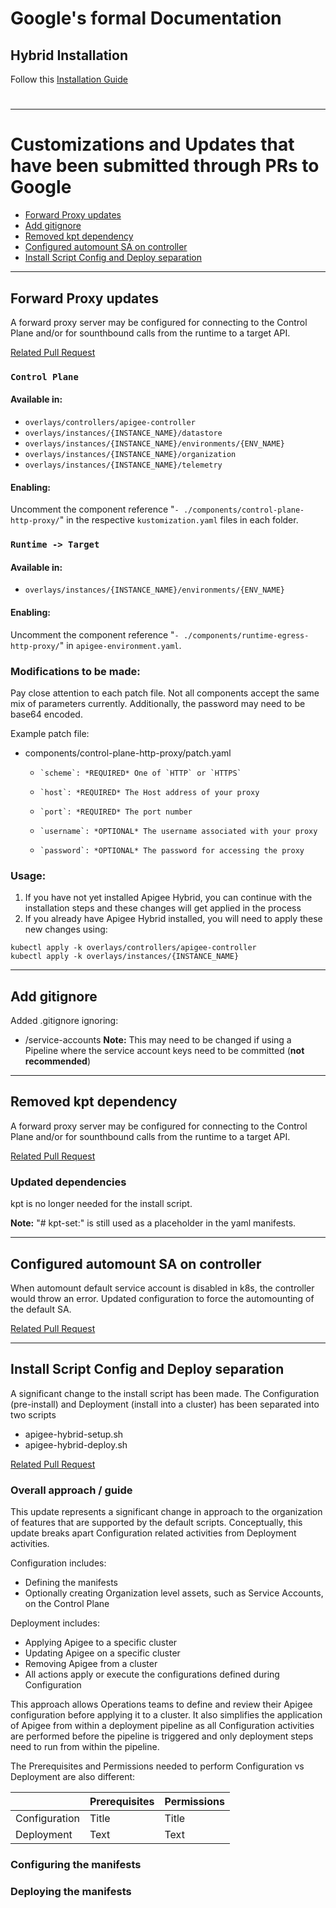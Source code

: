 # Google's formal Documentation

## Hybrid Installation
Follow this [Installation Guide](https://cloud.google.com/apigee/docs/hybrid/preview/new-install-user-guide)

# 
---



# Customizations and Updates that have been submitted through PRs to Google
 - [Forward Proxy updates](#forward-proxy-updates)
 - [Add gitignore](#add-gitignore)
 - [Removed kpt dependency](#removed-kpt-dependency)
 - [Configured automount SA on controller](#configured-automount-sa-on-controller)
 - [Install Script Config and Deploy separation](#install-script-config-and-deploy-separation)


---
## Forward Proxy updates
A forward proxy server may be configured for connecting to the Control Plane and/or for sounthbound calls from the runtime to a target API.

[Related Pull Request](https://github.com/apigee/apigee-hybrid-install/pull/16)


### `Control Plane`

#### Available in:

 - `overlays/controllers/apigee-controller`
 - `overlays/instances/{INSTANCE_NAME}/datastore`
 - `overlays/instances/{INSTANCE_NAME}/environments/{ENV_NAME}`
 - `overlays/instances/{INSTANCE_NAME}/organization`
 - `overlays/instances/{INSTANCE_NAME}/telemetry`

#### Enabling:
Uncomment the component reference "`- ./components/control-plane-http-proxy/`" in the respective `kustomization.yaml` files in each folder.

### `Runtime -> Target`

#### Available in:

 - `overlays/instances/{INSTANCE_NAME}/environments/{ENV_NAME}`

#### Enabling:
Uncomment the component reference "`- ./components/runtime-egress-http-proxy/`" in `apigee-environment.yaml`.


### Modifications to be made:
Pay close attention to each patch file. Not all components accept the same mix of parameters currently. Additionally, the password may need to be base64 encoded.

Example patch file:
- components/control-plane-http-proxy/patch.yaml
   -     `scheme`: *REQUIRED* One of `HTTP` or `HTTPS`
   -     `host`: *REQUIRED* The Host address of your proxy
   -     `port`: *REQUIRED* The port number
   -     `username`: *OPTIONAL* The username associated with your proxy
   -     `password`: *OPTIONAL* The password for accessing the proxy

### Usage:

1. If you have not yet installed Apigee Hybrid, you can continue with the installation steps and these changes will get applied in the process
1. If you already have Apigee Hybrid installed, you will need to apply these new changes using:

```
kubectl apply -k overlays/controllers/apigee-controller
kubectl apply -k overlays/instances/{INSTANCE_NAME}
```

---
## Add gitignore
Added .gitignore ignoring:
 - /service-accounts **Note:** This may need to be changed if using a Pipeline where the service account keys need to be committed (**not recommended**)

---
## Removed kpt dependency
A forward proxy server may be configured for connecting to the Control Plane and/or for sounthbound calls from the runtime to a target API.

[Related Pull Request](https://github.com/apigee/apigee-hybrid-install/pull/21)

### Updated dependencies
kpt is no longer needed for the install script.

**Note:** "# kpt-set:" is still used as a placeholder in the yaml manifests. 

---
## Configured automount SA on controller
When automount default service account is disabled in k8s, the controller would throw an error. Updated configuration to force the automounting of the default SA.

[Related Pull Request](https://github.com/apigee/apigee-hybrid-install/pull/22)


---
## Install Script Config and Deploy separation
A significant change to the install script has been made. The Configuration (pre-install) and Deployment (install into a cluster) has been separated into two scripts
 - apigee-hybrid-setup.sh
 - apigee-hybrid-deploy.sh

[Related Pull Request](https://github.com/apigee/apigee-hybrid-install/pull/28)

### Overall approach / guide
This update represents a significant change in approach to the organization of features that are supported by the default scripts. Conceptually, this update breaks apart Configuration related activities from Deployment activities.

Configuration includes:
 - Defining the manifests
 - Optionally creating Organization level assets, such as Service Accounts, on the Control Plane

Deployment includes:
 - Applying Apigee to a specific cluster
 - Updating Apigee on a specific cluster
 - Removing Apigee from a cluster
 - All actions apply or execute the configurations defined during Configuration

This approach allows Operations teams to define and review their Apigee configuration before applying it to a cluster. It also simplifies the application of Apigee from within a deployment pipeline as all Configuration activities are performed before the pipeline is triggered and only deployment steps need to run from within the pipeline.

The Prerequisites and Permissions needed to perform Configuration vs Deployment are also different:

|  | Prerequisites | Permissions |
| - | - | - |
| Configuration | Title | Title |
| Deployment | Text | Text |


### Configuring the manifests

### Deploying the manifests


